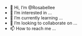 - 👋 Hi, I’m @Rosabellee
- 👀 I’m interested in ...
- 🌱 I’m currently learning ...
- 💞️ I’m looking to collaborate on ...
- 📫 How to reach me ...

<!---
Rosabellee/Rosabellee is a ✨ special ✨ repository because its `README.md` (this file) appears on your GitHub profile.
You can click the Preview link to take a look at your changes.
--->
